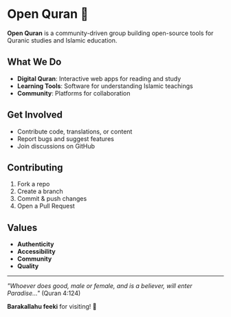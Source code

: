 # Open Quran 📖

**Open Quran** is a community-driven group building open-source tools for Quranic studies and Islamic education.

## What We Do

- **Digital Quran**: Interactive web apps for reading and study
- **Learning Tools**: Software for understanding Islamic teachings
- **Community**: Platforms for collaboration

## Get Involved

- Contribute code, translations, or content
- Report bugs and suggest features
- Join discussions on GitHub

## Contributing

1. Fork a repo
2. Create a branch
3. Commit & push changes
4. Open a Pull Request

## Values

- **Authenticity**
- **Accessibility**
- **Community**
- **Quality**

---

*"Whoever does good, male or female, and is a believer, will enter Paradise..."* (Quran 4:124)

**Barakallahu feeki** for visiting! 🤲
